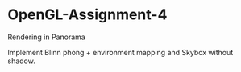 # OpenGL-Assignment-4
Rendering in Panorama

Implement Blinn phong + environment mapping and Skybox without shadow.


